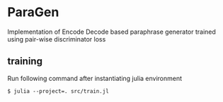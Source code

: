 # ParaGen
Implementation of Encode Decode based paraphrase generator trained using pair-wise discriminator loss

## training
Run following command after instantiating julia environment
```
$ julia --project=. src/train.jl
```
